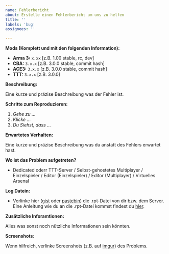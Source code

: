 ```yaml
---
name: Fehlerbericht
about: Erstelle einen Fehlerbericht um uns zu helfen
title: ''
labels: 'bug'
assignees: ''

---
```


**Mods (Komplett und mit den folgenden Information):**

- **Arma 3:** `x.xx` [z.B. 1.00 stable, rc,  dev]
- **CBA:** `3.x.x` [z.B. 3.0.0 stable, commit hash]
- **ACE3:** `3.x.x` [z.B. 3.0.0 stable, commit hash]
- **TTT:** `3.x.x` [z.B. 3.0.0]

**Beschreibung:**

Eine kurze und präzise Beschreibung was der Fehler ist.

**Schritte zum Reproduzieren:**

1. _Gehe zu ..._
2. _Klicke ..._
3. _Du Siehst, dass ..._

**Erwartetes Verhalten:**

Eine kurze und präzise Beschreibung was du anstatt des Fehlers erwartet hast.

**Wo ist das Problem aufgetreten?**

- Dedicated oderr TTT-Server / Selbst-gehostetes Multiplayer / Einzelspieler / Editor (Einzelspieler) / Editor (Multiplayer) / Virtuelles Arsenal

**Log Datein:**

- Verlinke hier ([gist](https://gist.github.com) oder [pastebin](http://pastebin.com)) die .rpt-Datei von dir bzw. dem Server. Eine Anleitung wie du an die .rpt-Datei kommst findest du [hier](https://community.bistudio.com/wiki/Crash_Files#Arma_3).

**Zusätzliche Inforamtionen:**

Alles was sonst noch nützliche Informationen sein könnten.

**Screenshots:**

Wenn hilfreich, verlinke Screenshots (z.B. auf [imgur](https://imgur.com)) des Problems. 
